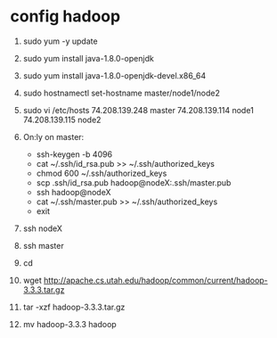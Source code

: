 # config hadoop

1. sudo yum -y update
2. sudo yum install java-1.8.0-openjdk
3. sudo yum install java-1.8.0-openjdk-devel.x86_64
4. sudo hostnamectl set-hostname master/node1/node2
5. sudo vi /etc/hosts
   74.208.139.248 master
   74.208.139.114 node1
   74.208.139.115 node2
6. On:ly on master: 
   - ssh-keygen -b 4096
   - cat ~/.ssh/id_rsa.pub >> ~/.ssh/authorized_keys
   - chmod 600  ~/.ssh/authorized_keys 
   - scp .ssh/id_rsa.pub hadoop@nodeX:.ssh/master.pub
   - ssh hadoop@nodeX
   - cat ~/.ssh/master.pub >> ~/.ssh/authorized_keys
   - exit
7. ssh nodeX
8. ssh master

9. cd
11. wget http://apache.cs.utah.edu/hadoop/common/current/hadoop-3.3.3.tar.gz
12. tar -xzf hadoop-3.3.3.tar.gz
13. mv hadoop-3.3.3 hadoop
